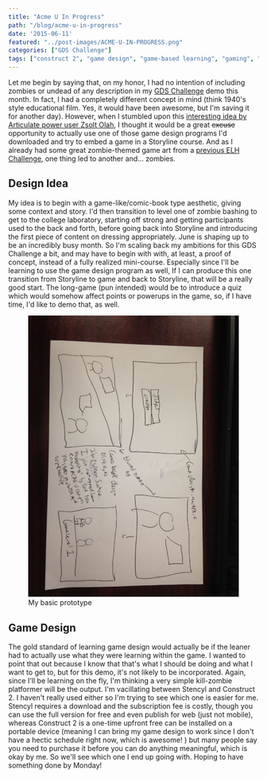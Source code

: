 ```yaml
---
title: "Acme U In Progress"
path: "/blog/acme-u-in-progress"
date: '2015-06-11'
featured: "../post-images/ACME-U-IN-PROGRESS.png"
categories: ["GDS Challenge"]
tags: ["construct 2", "game design", "game-based learning", "gaming", "Storyline"]
---
```


Let me begin by saying that, on my honor, I had no intention of including zombies or undead of any description in my [GDS Challenge](http://godesignsomething.co/gds-challenge-no-2-college-lab-safety/) demo this month. In fact, I had a completely different concept in mind (think 1940's style educational film. Yes, it would have been awesome, but I'm saving it for another day). However, when I stumbled upon this [interesting idea by Articulate power user Zsolt Olah](http://rabbitoreg.com/2015/03/23/c2s2/), I thought it would be a great <del>excuse</del> opportunity to actually use one of those game design programs I'd downloaded and try to embed a game in a Storyline course. And as I already had some great zombie-themed game art from a [previous ELH Challenge](/blog/zombpocalyse-i-dont-think-so/), one thing led to another and... zombies.

## Design Idea

My idea is to begin with a game-like/comic-book type aesthetic, giving some context and story. I'd then transition to level one of zombie bashing to get to the college laboratory, starting off strong and getting participants used to the back and forth, before going back into Storyline and introducing the first piece of content on dressing appropriately. June is shaping up to be an incredibly busy month. So I'm scaling back my ambitions for this GDS Challenge a bit, and may have to begin with with, at least, a proof of concept, instead of a fully realized mini-course. Especially since I'll be learning to use the game design program as well, If I can produce this one transition from Storyline to game and back to Storyline, that will be a really good start. The long-game (pun intended) would be to introduce a quiz which would somehow affect points or powerups in the game, so, if I have time, I'd like to demo that, as well.

<figure>
  <img src="../post-images/IMG_0402.jpg" alt="ACME U Game prototype" />
  <figcaption>My basic prototype</figcaption>
</figure>

## Game Design

The gold standard of learning game design would actually be if the leaner had to actually use what they were learning within the game. I wanted to point that out because I know that that's what I should be doing and what I want to get to, but for this demo, it's not likely to be incorporated. Again, since I'll be learning on the fly, I'm thinking a very simple kill-zombie platformer will be the output. I'm vacillating between Stencyl and Construct 2\. I haven't really used either so I'm trying to see which one is easier for me. Stencyl requires a download and the subscription fee is costly, though you can use the full version for free and even publish for web (just not mobile), whereas Construct 2 is a one-time upfront free can be installed on a portable device (meaning I can bring my game design to work since I don't have a hectic schedule right now, which is awesome! ) but many people say you need to purchase it before you can do anything meaningful, which is okay by me. So we'll see which one I end up going with. Hoping to have something done by Monday!
